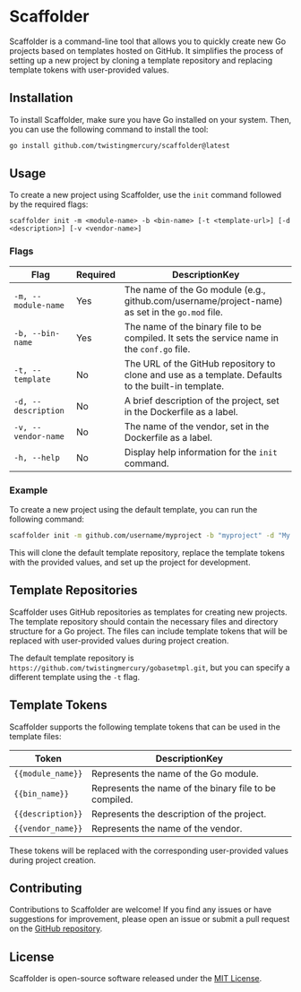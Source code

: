 # Scaffolder

Scaffolder is a command-line tool that allows you to quickly create new Go projects based on templates hosted on GitHub. It simplifies the process of setting up a new project by cloning a template repository and replacing template tokens with user-provided values.

## Installation

To install Scaffolder, make sure you have Go installed on your system. Then, you can use the following command to install the tool:

```bash
go install github.com/twistingmercury/scaffolder@latest
```

## Usage

To create a new project using Scaffolder, use the `init` command followed by the required flags:

```
scaffolder init -m <module-name> -b <bin-name> [-t <template-url>] [-d <description>] [-v <vendor-name>]
```

### Flags

| Flag                | Required | DescriptionKey                                                                                         |
|---------------------|----------|-----------------------------------------------------------------------------------------------------|
| `-m, --module-name` | Yes      | The name of the Go module (e.g., github.com/username/project-name) as set in the `go.mod` file.     |
| `-b, --bin-name`    | Yes      | The name of the binary file to be compiled. It sets the service name in the `conf.go` file.         |
| `-t, --template`    | No       | The URL of the GitHub repository to clone and use as a template. Defaults to the built-in template. |
| `-d, --description` | No       | A brief description of the project, set in the Dockerfile as a label.                               |
| `-v, --vendor-name` | No       | The name of the vendor, set in the Dockerfile as a label.                                           |
| `-h, --help`        | No       | Display help information for the `init` command.                                                    |

### Example

To create a new project using the default template, you can run the following command:

```bash
scaffolder init -m github.com/username/myproject -b "myproject" -d "My awesome project" -v "John Doe"
```

This will clone the default template repository, replace the template tokens with the provided values, and set up the project for development.

## Template Repositories

Scaffolder uses GitHub repositories as templates for creating new projects. The template repository should contain the necessary files and directory structure for a Go project. The files can include template tokens that will be replaced with user-provided values during project creation.

The default template repository is `https://github.com/twistingmercury/gobasetmpl.git`, but you can specify a different template using the `-t` flag.

## Template Tokens

Scaffolder supports the following template tokens that can be used in the template files:

| Token             | DescriptionKey                                            |
|-------------------|--------------------------------------------------------|
| `{{module_name}}` | Represents the name of the Go module.                  |
| `{{bin_name}}`    | Represents the name of the binary file to be compiled. |
| `{{description}}` | Represents the description of the project.             |
| `{{vendor_name}}` | Represents the name of the vendor.                     |

These tokens will be replaced with the corresponding user-provided values during project creation.

## Contributing

Contributions to Scaffolder are welcome! If you find any issues or have suggestions for improvement, please open an issue or submit a pull request on the [GitHub repository](https://github.com/twistingmercury/scaffolder).

## License

Scaffolder is open-source software released under the [MIT License](./LICENSE).


